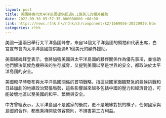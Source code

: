 ```yaml
---
layout: post
title: 美國將會向太平洋島國提供超過8.1億美元的額外援助
date: 2022-09-30 05:57:35.000000000 +08:00
link: https://news.rthk.hk/rthk/ch/component/k2/1669056-20220930.htm
categories: rthk
---
```


美國一連兩日舉行太平洋島國峰會，來自14個太平洋島國的領袖和代表出席，白宮宣布會向太平洋島國提供超過8.1億美元的額外援助。

美國總統拜登表示，會將加強美國與太平洋島國的夥伴關係作為優先事項，並協助他們解決氣候危機帶來的生存威脅，又提到美國以至是世界的安全，都取決於太平洋島國的安全。

美國較早時發布與太平洋島國關係的首項戰略，指這些國家面臨緊急的氣候挑戰和日益加劇的地緣政治緊張局勢，這些影響越來越多包括中國的壓力和經濟脅迫，可能破壞地區以至美國的和平、繁榮與安全。

中方曾經表示，太平洋島國不是誰家的後院，更不是地緣對抗的棋子，任何國家與島國的合作，都應秉持開放包容原則，不損害第三方利益。
